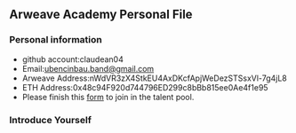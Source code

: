 ## Arweave Academy Personal File

### Personal information

- github account:claudean04
- Email:ubencinbau.band@gmail.com
- Arweave Address:nWdVR3zX4StkEU4AxDKcfApjWeDezSTSsxVl-7g4jL8
- ETH Address:0x48c94F920d744796ED299c8bBb815ee0Ae4f1e95
- Please finish this [form](https://docs.google.com/forms/d/e/1FAIpQLSfWA5fIIcBgmRppm3jNz5vmf9Mai_QMVil-2pO4r7YKn_Zhtw/viewform?usp=sf_link) to join in the talent pool.

### Introduce Yourself
